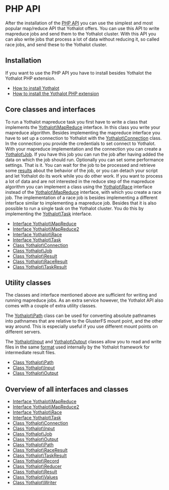 # PHP API

After the installation of the [PHP API](copernica-docs:Yothalot/php-install "PHP Extension Installation")
you can use the simplest and most popular map/reduce API that Yothalot offers.
You can use this API to write mapreduce jobs and send them to the Yothalot cluster.
With this API you can also write jobs that process a lot of data without
reducing it, so called race jobs, and send these to the Yothalot cluster.


## Installation

If you want to use the PHP API you have to install besides Yothalot the Yothalot
PHP extension.

* [How to install Yothalot](copernica-docs:Yothalot/installation "Installation")
* [How to install the Yothalot PHP extension](copernica-docs:Yothalot/php-install "PHP Extension Installation")


## Core classes and interfaces

To run a Yothalot mapreduce task you first have to write a class that implements
the [Yothalot\MapReduce](copernica-docs:Yothalot/php-mapreduce "MapReduce")
interface. In this class you write your mapreduce algorithm. Besides implementing
the mapreduce interface you have to set up a connection to Yothalot with the
[Yothalot\Connection](copernica-docs:Yothalot/php-connection "Connection")
class. In the connection you provide the credentials to set connect to Yothalot.
With your mapreduce implementation and the connection you can create a
[Yothalot\Job](copernica-docs:Yothalot/php-job "Job"). If you have this job you
can run the job after having added the data on which the job should run.
Optionally you can set some performance settings. That is it. You can wait
for the job to be processed and retrieve some [results](copernica-docs:Yothalot/php-result "Result")
about the behavior of the job, or you can detach your script and let
Yothalot do its work while you do other work. If you want to process a lot
of data and are not interested in the reduce step of the mapreduce algorithm
you can implement a class using the [Yothalot\Race](copernica-docs:Yothalot/php-race "Race")
interface instead of the [Yothalot\MapReduce](copernica-docs:Yothalot/php-mapreduce "MapReduce")
interface, with which you create a race job. The implementation of a race job is
besides implementing a different interface similar to implementing a mapreduce job.
Besides that it is also possible to run a single task on the Yothalot cluster. You
do this by implementing the [Yothalot\Task](copernica-docs:Yothalot/php-task "Task") interface.

* [Interface Yothalot\MapReduce](copernica-docs:Yothalot/php-mapreduce "MapReduce")
* [Interface Yothalot\MapReduce2](copernica-docs:Yothalot/php-mapreduce2 "MapReduce2")
* [Interface Yothalot\Race](copernica-docs:Yothalot/php-race "Race")
* [Interface Yothalot\Task](copernica-docs:Yothalot/php-task "Task")
* [Class Yothalot\Connection](copernica-docs:Yothalot/php-connection "Connection")
* [Class Yothalot\Job](copernica-docs:Yothalot/php-job "Job")
* [Class Yothalot\Result](copernica-docs:Yothalot/php-result "Result")
* [Class Yothalot\RaceResult](copernica-docs:Yothalot/php-raceresult "RaceResult")
* [Class Yothalot\TaskResult](copernica-docs:Yothalot/php-taskresult "TaskResult")

## Utility classes

The classes and interface mentioned above are sufficient for writing and running
mapreduce jobs. As an extra service however, the Yothalot API also comes 
with a couple of extra utility classes.

The [Yothalot\Path](copernica-docs:Yothalot/php-path "Path") class can be used
for converting absolute pathnames into pathnames that are relative to the
GlusterFS mount point, and the other way around. This is especially useful if
you use different mount points on different servers.

The [Yothalot\Input](copernica-docs:Yothalot/php-input "Input") and
[Yothalot\Output](copernica-docs:Yothalot/php-output "Output") classes allow you
to read and write files in the same [format](copernica-docs:Yothalot/internalfiles "Internal File Format")
used internally by the Yothalot framework for intermediate result files.

* [Class Yothalot\Path](copernica-docs:Yothalot/php-path "Path")
* [Class Yothalot\Input](copernica-docs:Yothalot/php-input "Input")
* [Class Yothalot\Output](copernica-docs:Yothalot/php-output "Output")


## Overview of all interfaces and classes

* [Interface Yothalot\MapReduce](copernica-docs:Yothalot/php-mapreduce "MapReduce")
* [Interface Yothalot\MapReduce2](copernica-docs:Yothalot/php-mapreduce2 "MapReduce2")
* [Interface Yothalot\Race](copernica-docs:Yothalot/php-race "Race")
* [Interface Yothalot\Task](copernica-docs:Yothalot/php-task "Task")
* [Class Yothalot\Connection](copernica-docs:Yothalot/php-connection "Connection")
* [Class Yothalot\Input](copernica-docs:Yothalot/php-input "Input")
* [Class Yothalot\Job](copernica-docs:Yothalot/php-job "Job")
* [Class Yothalot\Output](copernica-docs:Yothalot/php-output "Output")
* [Class Yothalot\Path](copernica-docs:Yothalot/php-path "Path")
* [Class Yothalot\RaceResult](copernica-docs:Yothalot/php-raceresult "RaceResult")
* [Class Yothalot\TaskResult](copernica-docs:Yothalot/php-taskresult "TaskResult")
* [Class Yothalot\Record](copernica-docs:Yothalot/record "Record")
* [Class Yothalot\Reducer](copernica-docs:Yothalot/php-reducer "Reducer")
* [Class Yothalot\Result](copernica-docs:Yothalot/php-result "Result")
* [Class Yothalot\Values](copernica-docs:Yothalot/php-values "Values")
* [Class Yothalot\Writer](copernica-docs:Yothalot/php-writer "Writer")
